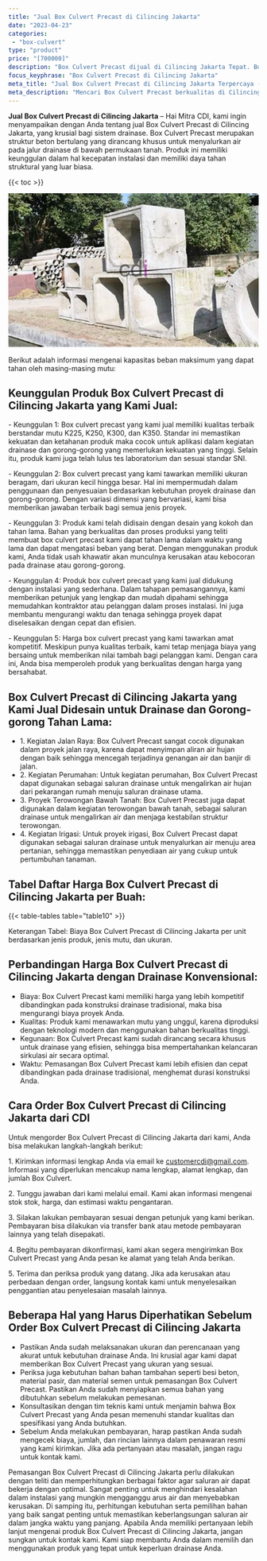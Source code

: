 ```yaml
---
title: "Jual Box Culvert Precast di Cilincing Jakarta"
date: "2023-04-23"
categories:
 - "box-culvert"
type: "product"
price: "[700000]"
description: "Box Culvert Precast dijual di Cilincing Jakarta Tepat. Box Culvert Precast unggulan untuk kebutuhan konstruksi dengan performa superior. Hubungi kami untuk konsultasi mendalam."
focus_keyphrase: "Box Culvert Precast di Cilincing Jakarta"
meta_title: "Jual Box Culvert Precast di Cilincing Jakarta Terpercaya - CDI"
meta_description: "Mencari Box Culvert Precast berkualitas di Cilincing Jakarta? Kami adalah solusi tepat dengan solusi terbaik. Segera hubungi kami."
---
```


**Jual Box Culvert Precast di Cilincing Jakarta** – Hai Mitra CDI, kami ingin menyampaikan dengan Anda tentang jual Box Culvert Precast di Cilincing Jakarta, yang krusial bagi sistem drainase. Box Culvert Precast merupakan struktur beton bertulang yang dirancang khusus untuk menyalurkan air pada jalur drainase di bawah permukaan tanah. Produk ini memiliki keunggulan dalam hal kecepatan instalasi dan memiliki daya tahan struktural yang luar biasa.

{{< toc >}}

![Jual Box Culvert Precast di Cilincing Jakarta](/images/box-culvert/box-culvert-17.jpg)

Berikut adalah informasi mengenai kapasitas beban maksimum yang dapat tahan oleh masing-masing mutu: 

## Keunggulan Produk Box Culvert Precast di Cilincing Jakarta yang Kami Jual:

\- Keunggulan 1: Box culvert precast yang kami jual memiliki kualitas terbaik berstandar mutu K225, K250, K300, dan K350. Standar ini memastikan kekuatan dan ketahanan produk maka cocok untuk aplikasi dalam kegiatan drainase dan gorong-gorong yang memerlukan kekuatan yang tinggi. Selain itu, produk kami juga telah lulus tes laboratorium dan sesuai standar SNI.

\- Keunggulan 2: Box culvert precast yang kami tawarkan memiliki ukuran beragam, dari ukuran kecil hingga besar. Hal ini mempermudah dalam penggunaan dan penyesuaian berdasarkan kebutuhan proyek drainase dan gorong-gorong. Dengan variasi dimensi yang bervariasi, kami bisa memberikan jawaban terbaik bagi semua jenis proyek.

\- Keunggulan 3: Produk kami telah didisain dengan desain yang kokoh dan tahan lama. Bahan yang berkualitas dan proses produksi yang teliti membuat box culvert precast kami dapat tahan lama dalam waktu yang lama dan dapat mengatasi beban yang berat. Dengan menggunakan produk kami, Anda tidak usah khawatir akan munculnya kerusakan atau kebocoran pada drainase atau gorong-gorong.

\- Keunggulan 4: Produk box culvert precast yang kami jual didukung dengan instalasi yang sederhana. Dalam tahapan pemasangannya, kami memberikan petunjuk yang lengkap dan mudah dipahami sehingga memudahkan kontraktor atau pelanggan dalam proses instalasi. Ini juga membantu mengurangi waktu dan tenaga sehingga proyek dapat diselesaikan dengan cepat dan efisien.

\- Keunggulan 5: Harga box culvert precast yang kami tawarkan amat kompetitif. Meskipun punya kualitas terbaik, kami tetap menjaga biaya yang bersaing untuk memberikan nilai tambah bagi pelanggan kami. Dengan cara ini, Anda bisa memperoleh produk yang berkualitas dengan harga yang bersahabat.

## Box Culvert Precast di Cilincing Jakarta yang Kami Jual Didesain untuk Drainase dan Gorong-gorong Tahan Lama:

*   1\. Kegiatan Jalan Raya: Box Culvert Precast sangat cocok digunakan dalam proyek jalan raya, karena dapat menyimpan aliran air hujan dengan baik sehingga mencegah terjadinya genangan air dan banjir di jalan.
*   2\. Kegiatan Perumahan: Untuk kegiatan perumahan, Box Culvert Precast dapat digunakan sebagai saluran drainase untuk mengalirkan air hujan dari pekarangan rumah menuju saluran drainase utama.
*   3\. Proyek Terowongan Bawah Tanah: Box Culvert Precast juga dapat digunakan dalam kegiatan terowongan bawah tanah, sebagai saluran drainase untuk mengalirkan air dan menjaga kestabilan struktur terowongan.
*   4\. Kegiatan Irigasi: Untuk proyek irigasi, Box Culvert Precast dapat digunakan sebagai saluran drainase untuk menyalurkan air menuju area pertanian, sehingga memastikan penyediaan air yang cukup untuk pertumbuhan tanaman.

## Tabel Daftar Harga Box Culvert Precast di Cilincing Jakarta per Buah:

{{< table-tables table="table10" >}}

Keterangan Tabel: Biaya Box Culvert Precast di Cilincing Jakarta per unit berdasarkan jenis produk, jenis mutu, dan ukuran.

## Perbandingan Harga Box Culvert Precast di Cilincing Jakarta dengan Drainase Konvensional:

*   Biaya: Box Culvert Precast kami memiliki harga yang lebih kompetitif dibandingkan pada konstruksi drainase tradisional, maka bisa mengurangi biaya proyek Anda.
*   Kualitas: Produk kami menawarkan mutu yang unggul, karena diproduksi dengan teknologi modern dan menggunakan bahan berkualitas tinggi.
*   Kegunaan: Box Culvert Precast kami sudah dirancang secara khusus untuk drainase yang efisien, sehingga bisa mempertahankan kelancaran sirkulasi air secara optimal.
*   Waktu: Pemasangan Box Culvert Precast kami lebih efisien dan cepat dibandingkan pada drainase tradisional, menghemat durasi konstruksi Anda.

## Cara Order Box Culvert Precast di Cilincing Jakarta dari CDI

Untuk mengorder Box Culvert Precast di Cilincing Jakarta dari kami, Anda bisa melakukan langkah-langkah berikut:

1\.  Kirimkan informasi lengkap Anda via email ke customercdi@gmail.com. Informasi yang diperlukan mencakup nama lengkap, alamat lengkap, dan jumlah Box Culvert.

2\.  Tunggu jawaban dari kami melalui email. Kami akan informasi mengenai stok stok, harga, dan estimasi waktu pengantaran.

3\.  Silakan lakukan pembayaran sesuai dengan petunjuk yang kami berikan. Pembayaran bisa dilakukan via transfer bank atau metode pembayaran lainnya yang telah disepakati.

4\.  Begitu pembayaran dikonfirmasi, kami akan segera mengirimkan Box Culvert Precast yang Anda pesan ke alamat yang telah Anda berikan.

5\.  Terima dan periksa produk yang datang. Jika ada kerusakan atau perbedaan dengan order, langsung kontak kami untuk menyelesaikan penggantian atau penyelesaian masalah lainnya.

## Beberapa Hal yang Harus Diperhatikan Sebelum Order Box Culvert Precast di Cilincing Jakarta

*   Pastikan Anda sudah melaksanakan ukuran dan perencanaan yang akurat untuk kebutuhan drainase Anda. Ini krusial agar kami dapat memberikan Box Culvert Precast yang ukuran yang sesuai.
*   Periksa juga kebutuhan bahan bahan tambahan seperti besi beton, material pasir, dan material semen untuk pemasangan Box Culvert Precast. Pastikan Anda sudah menyiapkan semua bahan yang dibutuhkan sebelum melakukan pemesanan.
*   Konsultasikan dengan tim teknis kami untuk menjamin bahwa Box Culvert Precast yang Anda pesan memenuhi standar kualitas dan spesifikasi yang Anda butuhkan.
*   Sebelum Anda melakukan pembayaran, harap pastikan Anda sudah mengecek biaya, jumlah, dan rincian lainnya dalam penawaran resmi yang kami kirimkan. Jika ada pertanyaan atau masalah, jangan ragu untuk kontak kami.

Pemasangan Box Culvert Precast di Cilincing Jakarta perlu dilakukan dengan teliti dan memperhitungkan berbagai faktor agar saluran air dapat bekerja dengan optimal. Sangat penting untuk menghindari kesalahan dalam instalasi yang mungkin mengganggu arus air dan menyebabkan kerusakan. Di samping itu, perhitungan kebutuhan serta pemilihan bahan yang baik sangat penting untuk memastikan keberlangsungan saluran air dalam jangka waktu yang panjang. Apabila Anda memiliki pertanyaan lebih lanjut mengenai produk Box Culvert Precast di Cilincing Jakarta, jangan sungkan untuk kontak kami. Kami siap membantu Anda dalam memilih dan menggunakan produk yang tepat untuk keperluan drainase Anda.